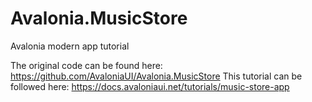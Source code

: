 # Avalonia.MusicStore
Avalonia modern app tutorial

The original code can be found here: https://github.com/AvaloniaUI/Avalonia.MusicStore
This tutorial can be followed here: https://docs.avaloniaui.net/tutorials/music-store-app
